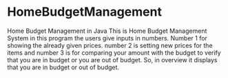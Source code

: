 # HomeBudgetManagement
Home Budget Management in Java
This is Home Budget Management System in this program the users give inputs in numbers. Number 1 for showing the already given prices. number 2 is setting new prices for the items and number 3 is for comparing your amount with the budget to verify that you are in budget or you are out of budget. So, in overview it displays that you are in budget or out of budget.
